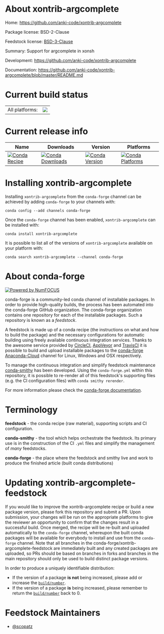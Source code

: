 About xontrib-argcomplete
=========================

Home: https://github.com/anki-code/xontrib-argcomplete

Package license: BSD-2-Clause

Feedstock license: [BSD-3-Clause](https://github.com/conda-forge/xontrib-argcomplete-feedstock/blob/master/LICENSE.txt)

Summary: Support for argcomplete in xonsh

Development: https://github.com/anki-code/xontrib-argcomplete

Documentation: https://github.com/anki-code/xontrib-argcomplete/blob/master/README.md

Current build status
====================


<table><tr><td>All platforms:</td>
    <td>
      <a href="https://dev.azure.com/conda-forge/feedstock-builds/_build/latest?definitionId=10692&branchName=master">
        <img src="https://dev.azure.com/conda-forge/feedstock-builds/_apis/build/status/xontrib-argcomplete-feedstock?branchName=master">
      </a>
    </td>
  </tr>
</table>

Current release info
====================

| Name | Downloads | Version | Platforms |
| --- | --- | --- | --- |
| [![Conda Recipe](https://img.shields.io/badge/recipe-xontrib--argcomplete-green.svg)](https://anaconda.org/conda-forge/xontrib-argcomplete) | [![Conda Downloads](https://img.shields.io/conda/dn/conda-forge/xontrib-argcomplete.svg)](https://anaconda.org/conda-forge/xontrib-argcomplete) | [![Conda Version](https://img.shields.io/conda/vn/conda-forge/xontrib-argcomplete.svg)](https://anaconda.org/conda-forge/xontrib-argcomplete) | [![Conda Platforms](https://img.shields.io/conda/pn/conda-forge/xontrib-argcomplete.svg)](https://anaconda.org/conda-forge/xontrib-argcomplete) |

Installing xontrib-argcomplete
==============================

Installing `xontrib-argcomplete` from the `conda-forge` channel can be achieved by adding `conda-forge` to your channels with:

```
conda config --add channels conda-forge
```

Once the `conda-forge` channel has been enabled, `xontrib-argcomplete` can be installed with:

```
conda install xontrib-argcomplete
```

It is possible to list all of the versions of `xontrib-argcomplete` available on your platform with:

```
conda search xontrib-argcomplete --channel conda-forge
```


About conda-forge
=================

[![Powered by NumFOCUS](https://img.shields.io/badge/powered%20by-NumFOCUS-orange.svg?style=flat&colorA=E1523D&colorB=007D8A)](http://numfocus.org)

conda-forge is a community-led conda channel of installable packages.
In order to provide high-quality builds, the process has been automated into the
conda-forge GitHub organization. The conda-forge organization contains one repository
for each of the installable packages. Such a repository is known as a *feedstock*.

A feedstock is made up of a conda recipe (the instructions on what and how to build
the package) and the necessary configurations for automatic building using freely
available continuous integration services. Thanks to the awesome service provided by
[CircleCI](https://circleci.com/), [AppVeyor](https://www.appveyor.com/)
and [TravisCI](https://travis-ci.com/) it is possible to build and upload installable
packages to the [conda-forge](https://anaconda.org/conda-forge)
[Anaconda-Cloud](https://anaconda.org/) channel for Linux, Windows and OSX respectively.

To manage the continuous integration and simplify feedstock maintenance
[conda-smithy](https://github.com/conda-forge/conda-smithy) has been developed.
Using the ``conda-forge.yml`` within this repository, it is possible to re-render all of
this feedstock's supporting files (e.g. the CI configuration files) with ``conda smithy rerender``.

For more information please check the [conda-forge documentation](https://conda-forge.org/docs/).

Terminology
===========

**feedstock** - the conda recipe (raw material), supporting scripts and CI configuration.

**conda-smithy** - the tool which helps orchestrate the feedstock.
                   Its primary use is in the construction of the CI ``.yml`` files
                   and simplify the management of *many* feedstocks.

**conda-forge** - the place where the feedstock and smithy live and work to
                  produce the finished article (built conda distributions)


Updating xontrib-argcomplete-feedstock
======================================

If you would like to improve the xontrib-argcomplete recipe or build a new
package version, please fork this repository and submit a PR. Upon submission,
your changes will be run on the appropriate platforms to give the reviewer an
opportunity to confirm that the changes result in a successful build. Once
merged, the recipe will be re-built and uploaded automatically to the
`conda-forge` channel, whereupon the built conda packages will be available for
everybody to install and use from the `conda-forge` channel.
Note that all branches in the conda-forge/xontrib-argcomplete-feedstock are
immediately built and any created packages are uploaded, so PRs should be based
on branches in forks and branches in the main repository should only be used to
build distinct package versions.

In order to produce a uniquely identifiable distribution:
 * If the version of a package **is not** being increased, please add or increase
   the [``build/number``](https://docs.conda.io/projects/conda-build/en/latest/resources/define-metadata.html#build-number-and-string).
 * If the version of a package **is** being increased, please remember to return
   the [``build/number``](https://docs.conda.io/projects/conda-build/en/latest/resources/define-metadata.html#build-number-and-string)
   back to 0.

Feedstock Maintainers
=====================

* [@scopatz](https://github.com/scopatz/)

